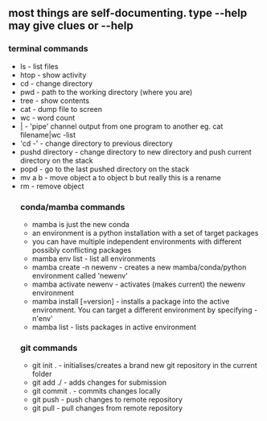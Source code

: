 ## most things are self-documenting. type <command> --help may give clues or <commad> <partial params> --help 


### terminal commands

- ls - list files
- htop - show activity
- cd - change directory
- pwd - path to the working directory (where you are)
- tree - show contents
- cat - dump file to screen
- wc - word count
- | - 'pipe' channel output from one program to another eg. cat filename|wc -list
- 'cd -' - change directory to previous directory
- pushd directory - change directory to new directory and push current directory on the stack
- popd - go to the last pushed directory on the stack
- mv a b - move object a to object b but really this is a rename
- rm <object> - remove object
 
### conda/mamba commands
- mamba is just the new conda
- an environment is a python installation with a set of target packages
- you can have multiple independent environments with different possibly conflicting packages
- mamba env list - list all environments
- mamba create -n newenv - creates a new mamba/conda/python environment called 'newenv'
- mamba activate newenv - activates (makes current) the newenv environment
- mamba install <package>[=version] - installs a package into the active environment. You can target a different environment by specifying -n'env'
- mamba list - lists packages in active environment 
 
 
### git commands
- git init . - initialises/creates a brand new git repository in the current folder
- git add ./<some path> - adds changes for submission
- git commit . - commits changes locally
- git push - push changes to remote repository
- git pull - pull changes from remote repository
